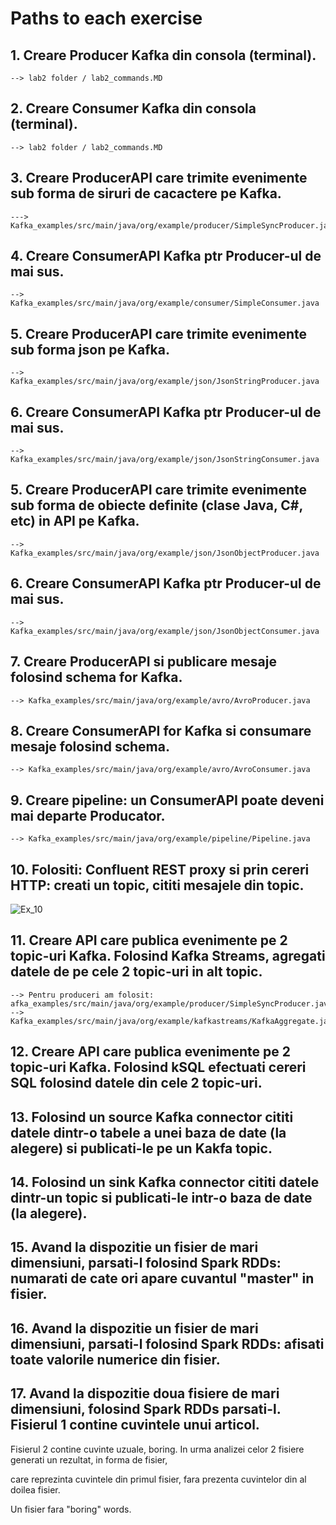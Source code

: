 # Paths to each exercise 

## 1. Creare Producer Kafka din consola (terminal).
    --> lab2 folder / lab2_commands.MD
## 2. Creare Consumer Kafka din consola (terminal).
    --> lab2 folder / lab2_commands.MD
## 3. Creare ProducerAPI care trimite evenimente sub forma de siruri de cacactere pe Kafka.
    ---> Kafka_examples/src/main/java/org/example/producer/SimpleSyncProducer.java
## 4. Creare ConsumerAPI Kafka ptr Producer-ul de mai sus.
    --> Kafka_examples/src/main/java/org/example/consumer/SimpleConsumer.java
## 5. Creare ProducerAPI care trimite evenimente sub forma json pe Kafka.
    --> Kafka_examples/src/main/java/org/example/json/JsonStringProducer.java
## 6. Creare ConsumerAPI Kafka ptr Producer-ul de mai sus.
    --> Kafka_examples/src/main/java/org/example/json/JsonStringConsumer.java
## 5. Creare ProducerAPI care trimite evenimente sub forma de obiecte definite (clase Java, C#, etc) in API pe Kafka.
    --> Kafka_examples/src/main/java/org/example/json/JsonObjectProducer.java
## 6. Creare ConsumerAPI Kafka ptr Producer-ul de mai sus.
    --> Kafka_examples/src/main/java/org/example/json/JsonObjectConsumer.java 
## 7. Creare ProducerAPI si publicare mesaje folosind schema for Kafka.
    --> Kafka_examples/src/main/java/org/example/avro/AvroProducer.java
## 8. Creare ConsumerAPI for Kafka si consumare mesaje folosind schema.
    --> Kafka_examples/src/main/java/org/example/avro/AvroConsumer.java
## 9. Creare pipeline: un ConsumerAPI poate deveni mai departe Producator.
    --> Kafka_examples/src/main/java/org/example/pipeline/Pipeline.java
## 10. Folositi: Confluent REST proxy si prin cereri HTTP: creati un topic, cititi mesajele din topic.

![Ex_10](D:\GithubCloning\MQT\teme_obligatorii\resources\ex_10.png)
## 11. Creare API care publica evenimente pe 2 topic-uri Kafka. Folosind Kafka Streams, agregati datele de pe cele 2 topic-uri in alt topic.
    --> Pentru produceri am folosit: afka_examples/src/main/java/org/example/producer/SimpleSyncProducer.java
    --> Kafka_examples/src/main/java/org/example/kafkastreams/KafkaAggregate.java
## 12. Creare API care publica evenimente pe 2 topic-uri Kafka. Folosind kSQL efectuati cereri SQL folosind datele din cele 2 topic-uri.

## 13. Folosind un source Kafka connector cititi datele dintr-o tabele a unei baza de date (la alegere) si publicati-le pe un Kakfa topic.

## 14. Folosind un sink Kafka connector cititi datele dintr-un topic si publicati-le intr-o baza de date (la alegere).

## 15. Avand la dispozitie un fisier de mari dimensiuni, parsati-l folosind Spark RDDs: numarati de cate ori apare cuvantul "master" in fisier.

## 16. Avand la dispozitie un fisier de mari dimensiuni, parsati-l folosind Spark RDDs: afisati toate valorile numerice din fisier.

## 17. Avand la dispozitie doua fisiere de mari dimensiuni, folosind Spark RDDs parsati-l. Fisierul 1 contine cuvintele unui articol.

Fisierul 2 contine cuvinte uzuale, boring. In urma analizei celor 2 fisiere generati un rezultat, in forma de fisier,

care reprezinta cuvintele din primul fisier, fara prezenta cuvintelor din al doilea fisier.

Un fisier fara "boring" words. 